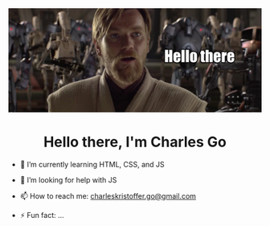 <img src="https://github.com/Chalesgo/Chalesgo/blob/main/kenobi%20hello%20there.png">

<h1 align="center" > Hello there, I'm Charles Go</h1>

- 🌱 I’m currently learning HTML, CSS, and JS

- 🤔 I’m looking for help with JS

- 📫 How to reach me: charleskristoffer.go@gmail.com

- ⚡ Fun fact: ...
